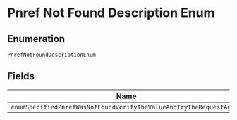 
# Pnref Not Found Description Enum

## Enumeration

`PnrefNotFoundDescriptionEnum`

## Fields

| Name |
|  --- |
| `enumSpecifiedPnrefWasNotFoundVerifyTheValueAndTryTheRequestAgain` |

